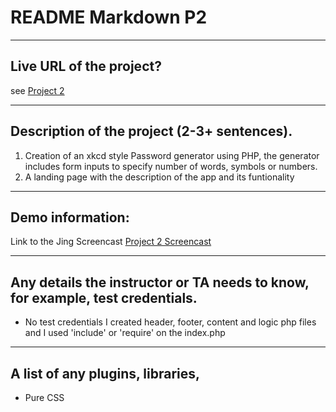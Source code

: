 # README Markdown P2

----
## Live URL of the project?
see [Project 2](http://p1.dwa15.me/P1.html)



----
## Description of the project (2-3+ sentences).
1. Creation of an xkcd style Password generator using PHP, the generator includes form inputs to specify number of words, symbols or numbers.
2. A landing page with the description of the app and its funtionality


----
## Demo information: 

Link to the Jing Screencast [Project 2 Screencast ](http://p1.dwa15.me/P1.html)

----
## Any details the instructor or TA needs to know, for example, test credentials.
* No test credentials 
I created header, footer, content and logic php files and I used 'include' or 'require' on the index.php 

----
## A list of any plugins, libraries,
* Pure CSS 
